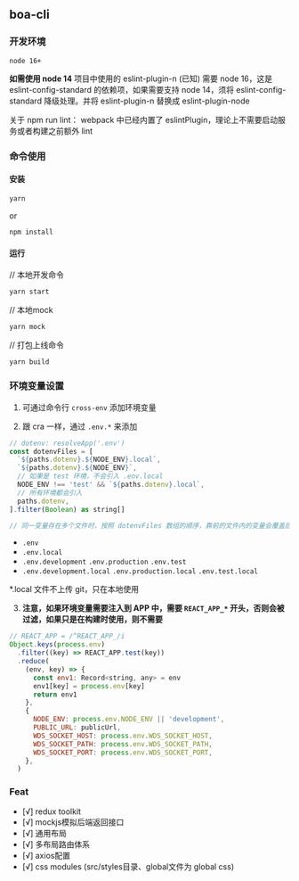 ## boa-cli

### 开发环境

`node 16+`

**如需使用 node 14**
项目中使用的 eslint-plugin-n (已知) 需要 node 16，这是 eslint-config-standard 的依赖项，如果需要支持 node 14，须将 eslint-config-standard 降级处理。并将 eslint-plugin-n 替换成 eslint-plugin-node

关于 npm run lint：
webpack 中已经内置了 eslintPlugin，理论上不需要启动服务或者构建之前额外 lint

### 命令使用

#### 安装

```bash
yarn
```

or

```bash
npm install
```

#### 运行

// 本地开发命令

``` bash
yarn start
```

// 本地mock

``` bash
yarn mock
```

// 打包上线命令

``` bash
yarn build
```

### 环境变量设置

1. 可通过命令行 `cross-env` 添加环境变量

2. 跟 cra 一样，通过 `.env.*` 来添加

```js
// dotenv: resolveApp('.env')
const dotenvFiles = [
  `${paths.dotenv}.${NODE_ENV}.local`,
  `${paths.dotenv}.${NODE_ENV}`,
  // 如果是 test 环境，不会引入 .env.local
  NODE_ENV !== 'test' && `${paths.dotenv}.local`,
  // 所有环境都会引入
  paths.dotenv,
].filter(Boolean) as string[]

// 同一变量存在多个文件时，按照 dotenvFiles 数组的顺序，靠前的文件内的变量会覆盖后面的同一变量
```

- `.env`
- `.env.local`
- `.env.development`  `.env.production`  `.env.test`
- `.env.development.local`  `.env.production.local`  `.env.test.local`

*.local 文件不上传 git，只在本地使用

3. **注意，如果环境变量需要注入到 APP 中，需要 `REACT_APP_*` 开头，否则会被过滤，如果只是在构建时使用，则不需要**

```js
// REACT_APP = /^REACT_APP_/i
Object.keys(process.env)
  .filter((key) => REACT_APP.test(key))
  .reduce(
    (env, key) => {
      const env1: Record<string, any> = env
      env1[key] = process.env[key]
      return env1
    },
    {
      NODE_ENV: process.env.NODE_ENV || 'development',
      PUBLIC_URL: publicUrl,
      WDS_SOCKET_HOST: process.env.WDS_SOCKET_HOST,
      WDS_SOCKET_PATH: process.env.WDS_SOCKET_PATH,
      WDS_SOCKET_PORT: process.env.WDS_SOCKET_PORT,
    },
  )
```

### Feat

- [√] redux toolkit
- [√] mockjs模拟后端返回接口
- [√] 通用布局
- [√] 多布局路由体系
- [√] axios配置
- [√] css modules (src/styles目录、global文件为 global css)

